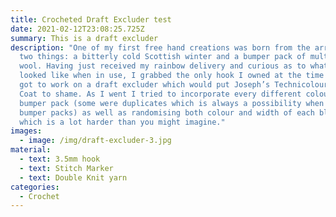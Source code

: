 ```yaml
---
title: Crocheted Draft Excluder test
date: 2021-02-12T23:08:25.725Z
summary: This is a draft excluder
description: "One of my first free hand creations was born from the arrival of
  two things: a bitterly cold Scottish winter and a bumper pack of multicoloured
  wool. Having just received my rainbow delivery and curious as to what they
  looked like when in use, I grabbed the only hook I owned at the time (4mm) and
  got to work on a draft excluder which would put Joseph’s Technicolour Dream
  Coat to shame. As I went I tried to incorporate every different colour in the
  bumper pack (some were duplicates which is always a possibility when buying
  bumper packs) as well as randomising both colour and width of each block;
  which is a lot harder than you might imagine."
images:
  - image: /img/draft-excluder-3.jpg
material:
  - text: 3.5mm hook
  - text: Stitch Marker
  - text: Double Knit yarn
categories:
  - Crochet
---
```

